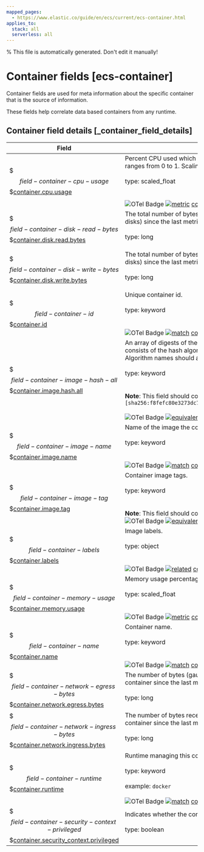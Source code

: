 ```yaml
---
mapped_pages:
  - https://www.elastic.co/guide/en/ecs/current/ecs-container.html
applies_to:
  stack: all
  serverless: all
---
```


% This file is automatically generated. Don't edit it manually!

# Container fields [ecs-container]

Container fields are used for meta information about the specific container that is the source of information.

These fields help correlate data based containers from any runtime.

## Container field details [_container_field_details]

| Field | Description | Level |
| --- | --- | --- |
| $$$field-container-cpu-usage$$$[container.cpu.usage](#field-container-cpu-usage) |Percent CPU used which is normalized by the number of CPU cores and it ranges from 0 to 1. Scaling factor: 1000.<br><br>type: scaled_float<br><br><br>![OTel Badge](https://img.shields.io/badge/OpenTelemetry-4a5ca6?style=flat&logo=opentelemetry) [![metric](https://img.shields.io/badge/metric-cb00cb?style=flat)](/reference/ecs-opentelemetry.md#ecs-opentelemetry-relation) [container.cpu.usage](https://github.com/search?q=repo%3Aopen-telemetry%2Fsemantic-conventions+%22%3C%21--\+semconv+metric.container.cpu.usage+--%3E%22&type=code)| extended |
| $$$field-container-disk-read-bytes$$$[container.disk.read.bytes](#field-container-disk-read-bytes) |The total number of bytes (gauge) read successfully (aggregated from all disks) since the last metric collection.<br><br>type: long<br><br>| extended |
| $$$field-container-disk-write-bytes$$$[container.disk.write.bytes](#field-container-disk-write-bytes) |The total number of bytes (gauge) written successfully (aggregated from all disks) since the last metric collection.<br><br>type: long<br><br>| extended |
| $$$field-container-id$$$[container.id](#field-container-id) |Unique container id.<br><br>type: keyword<br><br><br>![OTel Badge](https://img.shields.io/badge/OpenTelemetry-4a5ca6?style=flat&logo=opentelemetry) [![match](https://img.shields.io/badge/match-93c93e?style=flat)](/reference/ecs-opentelemetry.md#ecs-opentelemetry-relation) [container.id](https://opentelemetry.io/docs/specs/semconv/attributes-registry/container/#container-id)| core |
| $$$field-container-image-hash-all$$$[container.image.hash.all](#field-container-image-hash-all) |An array of digests of the image the container was built on. Each digest consists of the hash algorithm and value in this format: `algorithm:value`. Algorithm names should align with the field names in the ECS hash field set.<br><br>type: keyword<br><br><br>**Note**: This field should contain an array of values.example: `[sha256:f8fefc80e3273dc756f288a63945820d6476ad64883892c771b5e2ece6bf1b26]`<br><br>![OTel Badge](https://img.shields.io/badge/OpenTelemetry-4a5ca6?style=flat&logo=opentelemetry) [![equivalent](https://img.shields.io/badge/equivalent-1ba9f5?style=flat)](/reference/ecs-opentelemetry.md#ecs-opentelemetry-relation) [container.image.repo_digests](https://opentelemetry.io/docs/specs/semconv/attributes-registry/container/#container-image-repo-digests)| extended |
| $$$field-container-image-name$$$[container.image.name](#field-container-image-name) |Name of the image the container was built on.<br><br>type: keyword<br><br><br>![OTel Badge](https://img.shields.io/badge/OpenTelemetry-4a5ca6?style=flat&logo=opentelemetry) [![match](https://img.shields.io/badge/match-93c93e?style=flat)](/reference/ecs-opentelemetry.md#ecs-opentelemetry-relation) [container.image.name](https://opentelemetry.io/docs/specs/semconv/attributes-registry/container/#container-image-name)| extended |
| $$$field-container-image-tag$$$[container.image.tag](#field-container-image-tag) |Container image tags.<br><br>type: keyword<br><br><br>**Note**: This field should contain an array of values.<br>![OTel Badge](https://img.shields.io/badge/OpenTelemetry-4a5ca6?style=flat&logo=opentelemetry) [![equivalent](https://img.shields.io/badge/equivalent-1ba9f5?style=flat)](/reference/ecs-opentelemetry.md#ecs-opentelemetry-relation) [container.image.tags](https://opentelemetry.io/docs/specs/semconv/attributes-registry/container/#container-image-tags)| extended |
| $$$field-container-labels$$$[container.labels](#field-container-labels) |Image labels.<br><br>type: object<br><br><br>![OTel Badge](https://img.shields.io/badge/OpenTelemetry-4a5ca6?style=flat&logo=opentelemetry) [![related](https://img.shields.io/badge/related-efc20d?style=flat)](/reference/ecs-opentelemetry.md#ecs-opentelemetry-relation) [container.label](https://opentelemetry.io/docs/specs/semconv/attributes-registry/container/#container-label)| extended |
| $$$field-container-memory-usage$$$[container.memory.usage](#field-container-memory-usage) |Memory usage percentage and it ranges from 0 to 1. Scaling factor: 1000.<br><br>type: scaled_float<br><br><br>![OTel Badge](https://img.shields.io/badge/OpenTelemetry-4a5ca6?style=flat&logo=opentelemetry) [![metric](https://img.shields.io/badge/metric-cb00cb?style=flat)](/reference/ecs-opentelemetry.md#ecs-opentelemetry-relation) [container.memory.usage](https://github.com/search?q=repo%3Aopen-telemetry%2Fsemantic-conventions+%22%3C%21--\+semconv+metric.container.memory.usage+--%3E%22&type=code)| extended |
| $$$field-container-name$$$[container.name](#field-container-name) |Container name.<br><br>type: keyword<br><br><br>![OTel Badge](https://img.shields.io/badge/OpenTelemetry-4a5ca6?style=flat&logo=opentelemetry) [![match](https://img.shields.io/badge/match-93c93e?style=flat)](/reference/ecs-opentelemetry.md#ecs-opentelemetry-relation) [container.name](https://opentelemetry.io/docs/specs/semconv/attributes-registry/container/#container-name)| extended |
| $$$field-container-network-egress-bytes$$$[container.network.egress.bytes](#field-container-network-egress-bytes) |The number of bytes (gauge) sent out on all network interfaces by the container since the last metric collection.<br><br>type: long<br><br>| extended |
| $$$field-container-network-ingress-bytes$$$[container.network.ingress.bytes](#field-container-network-ingress-bytes) |The number of bytes received (gauge) on all network interfaces by the container since the last metric collection.<br><br>type: long<br><br>| extended |
| $$$field-container-runtime$$$[container.runtime](#field-container-runtime) |Runtime managing this container.<br><br>type: keyword<br><br>example: `docker`<br><br>![OTel Badge](https://img.shields.io/badge/OpenTelemetry-4a5ca6?style=flat&logo=opentelemetry) [![match](https://img.shields.io/badge/match-93c93e?style=flat)](/reference/ecs-opentelemetry.md#ecs-opentelemetry-relation) [container.runtime](https://opentelemetry.io/docs/specs/semconv/attributes-registry/container/#container-runtime)| extended |
| $$$field-container-security-context-privileged$$$[container.security_context.privileged](#field-container-security-context-privileged) |Indicates whether the container is running in privileged mode.<br><br>type: boolean<br><br>| extended |


